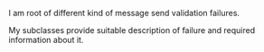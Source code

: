 I am root of different kind of message send validation failures.

My subclasses provide suitable description of failure and required information about it.